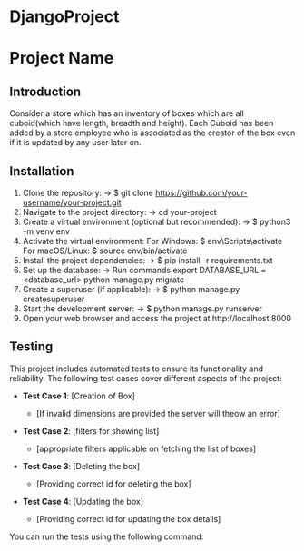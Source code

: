 # DjangoProject
# Project Name

## Introduction
Consider a store which has an inventory of boxes which are all cuboid(which have length, breadth and height). Each Cuboid has been added by a store employee who is associated as the creator of the box even if it is updated by any user later on. 

## Installation
1. Clone the repository:
  -> $ git clone https://github.com/your-username/your-project.git
2. Navigate to the project directory:
  -> cd your-project
3. Create a virtual environment (optional but recommended):
  -> $ python3 -m venv env
4. Activate the virtual environment:
   For Windows:
     $ env\Scripts\activate
   For macOS/Linux:
     $ source env/bin/activate
5. Install the project dependencies:
  -> $ pip install -r requirements.txt
6. Set up the database:
   -> Run commands
      export DATABASE_URL = <database_url>
      python manage.py migrate
7. Create a superuser (if applicable):
   -> $ python manage.py createsuperuser
8. Start the development server:
   -> $ python manage.py runserver
9.  Open your web browser and access the project at http://localhost:8000      




## Testing
This project includes automated tests to ensure its functionality and reliability. The following test cases cover different aspects of the project:

- **Test Case 1**: [Creation of Box]
  - [If invalid dimensions are provided the server will theow an error]

- **Test Case 2**: [filters for showing list]
  - [appropriate filters applicable on fetching the list of boxes]

- **Test Case 3**: [Deleting the box]
  - [Providing correct id for deleting the box]
  
- **Test Case 4**: [Updating the box]
  - [Providing correct id for updating the box details]
  
You can run the tests using the following command:
